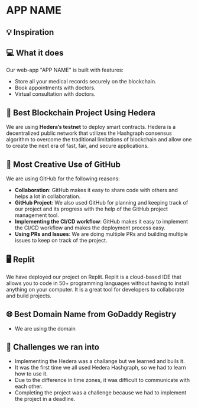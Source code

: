 # APP NAME

## 💡 Inspiration

## 💻 What it does

Our web-app "APP NAME" is built with features:

- Store all your medical records securely on the blockchain.
- Book appointments with doctors.
- Virtual consultation with doctors.

## 🔐 Best Blockchain Project Using Hedera

We are using **Hedera’s testnet** to deploy smart contracts. Hedera is a decentralized public network that utilizes the Hashgraph consensus algorithm to overcome the traditional limitations of blockchain and allow one to create the next era of fast, fair, and secure applications.

## 🤝 Most Creative Use of GitHub

We are using GitHub for the following reasons:

- **Collaboration**: GitHub makes it easy to share code with others and helps a lot in collaboration.
- **GitHub Project**: We also used GitHub for planning and keeping track of our project and its progress with the help of the GitHub project management tool.
- **Implementing the CI/CD workflow**: GitHub makes it easy to implement the CI/CD workflow and makes the deployment process easy.
- **Using PRs and Issues**: We are doing multiple PRs and building multiple issues to keep on track of the project.

## 🖥 Replit

We have deployed our project on Replit. Replit is a cloud-based IDE that allows you to code in 50+ programming languages without having to install anything on your computer. It is a great tool for developers to collaborate and build projects.

## 🌐 Best Domain Name from GoDaddy Registry

- We are using the domain

## 🧠 Challenges we ran into

- Implementing the Hedera was a challange but we learned and buils it.
- It was the first time we all used Hedera Hashgraph, so we had to learn how to use it.
- Due to the difference in time zones, it was difficult to communicate with each other.
- Completing the project was a challenge because we had to implement the project in a deadline.
